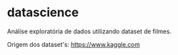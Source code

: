 # datascience

Análise exploratória de dados utilizando dataset de filmes.

Origem dos dataset's: https://www.kaggle.com
